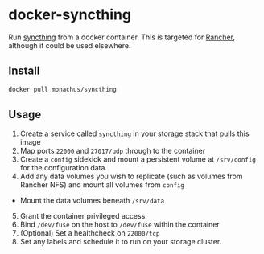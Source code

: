 # docker-syncthing 

Run [syncthing](https://syncthing.net) from a docker container. This is targeted for [Rancher](https://www.rancher.com), although it could be used elsewhere. 

## Install
```sh
docker pull monachus/syncthing
```

## Usage

1. Create a service called `syncthing` in your storage stack that pulls this image
2. Map ports `22000` and `27017/udp` through to the container
3. Create a `config` sidekick and mount a persistent volume at `/srv/config` for the configuration data.
4. Add any data volumes you wish to replicate (such as volumes from Rancher NFS) and mount all volumes from `config`
  * Mount the data volumes beneath `/srv/data`
5. Grant the container privileged access.
6. Bind `/dev/fuse` on the host to `/dev/fuse` within the container
7. (Optional) Set a healthcheck on `22000/tcp`
8. Set any labels and schedule it to run on your storage cluster.

